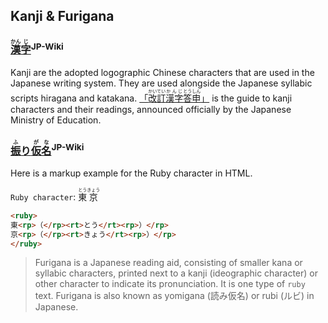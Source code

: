 ## Kanji & Furigana

### [<ruby>漢<rp>（</rp><rt>かん</rt><rp>）</rp>字<rp>（</rp><rt>じ</rt><rp>）</rp></ruby>](https://ja.wikipedia.org/wiki/日本における漢字)<sup>JP-Wiki</sup>

Kanji are the adopted logographic Chinese characters that are used in the Japanese writing system. They are used alongside the Japanese syllabic scripts hiragana and katakana. [「<ruby>改訂<rp>（</rp><rt>かいてい</rt><rp>）</rp>漢字<rp>（</rp><rt>かんじ</rt><rp>）</rp>答申<rp>（</rp><rt>とうしん</rt><rp>）</rp></ruby>」](https://web.archive.org/web/20130612203642/http://www.bunka.go.jp/bunkashingikai/soukai/pdf/kaitei_kanji_toushin.pdf) is the guide to kanji characters and their readings, announced officially by the Japanese Ministry of Education.

### [<ruby>振<rp>（</rp><rt>ふ</rt><rp>）</rp>り<rp>（</rp><rt></rt><rp>）</rp>仮<rp>（</rp><rt>が</rt><rp>）</rp>名<rp>（</rp><rt>な</rt><rp>）</rp></ruby>](https://ja.wikipedia.org/wiki/振り仮名)<sup>JP-Wiki</sup>

Here is a markup example for the Ruby character in HTML.

`Ruby character`: <ruby>東<rp>（</rp><rt>とう</rt><rp>）</rp>京<rp>（</rp><rt>きょう</rt><rp>）</rp></ruby>

```html
<ruby>
東<rp>（</rp><rt>とう</rt><rp>）</rp>
京<rp>（</rp><rt>きょう</rt><rp>）</rp>
</ruby>
```

> Furigana is a Japanese reading aid, consisting of smaller kana or syllabic characters, printed next to a kanji (ideographic character) or other character to indicate its pronunciation. It is one type of `ruby` text. Furigana is also known as yomigana (読み仮名) or rubi (ルビ) in Japanese.

